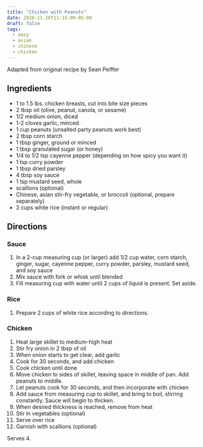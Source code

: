 ```yaml
---
title: "Chicken with Peanuts"
date: 2020-11-26T11:15:00-05:00
draft: false
tags:
  - easy
  - asian
  - chinese
  - chicken
---
```


Adapted from original recipe by Sean Peiffer

## Ingredients

- 1 to 1.5 lbs. chicken breasts, cut into bite size pieces
- 2 tbsp oil (olive, peanut, canola, or sesame)
- 1/2 medium onion, diced
- 1-2 cloves garlic, minced
- 1 cup peanuts (unsalted party peanuts work best)
- 2 tbsp corn starch
- 1 tbsp ginger, ground or minced
- 1 tbsp granulated sugar (or honey)
- 1/4 to 1/2 tsp cayenne pepper (depending on how spicy you want it)
- 1 tsp curry powder
- 1 tbsp dried parsley
- 4 tbsp soy sauce
- 1 tsp mustard seed, whole
- scallions (optional)
- Chinese, asian stir-fry vegetable, or broccoli (optional, prepare separately)
- 2 cups white rice (instant or regular)

## Directions

### Sauce

1. In a 2-cup measuring cup (or larger) add 1/2 cup water, corn starch, ginger, sugar, cayenne pepper, curry powder, parsley, mustard seed, and soy sauce
2. Mix sauce with fork or whisk until blended
3. Fill measuring cup with water until 2 cups of liquid is present. Set aside.

### Rice

1. Prepare 2 cups of white rice according to directions.

### Chicken

1. Heat large skillet to medium-high heat
2. Stir fry onion in 2 tbsp of oil
3. When onion starts to get clear, add garlic
4. Cook for 30 seconds, and add chicken
5. Cook chicken until done
6. Move chicken to sides of skillet, leaving space in middle of pan. Add peanuts to middle.
7. Let peanuts cook for 30 seconds, and then incorporate with chicken
8. Add sauce from measuring cup to skillet, and bring to boil, stirring constantly. Sauce will begin to thicken.
9. When desired thickness is reached, remove from heat
10. Stir in vegetables (optional)
11. Serve over rice
12. Garnish with scallions (optional)

Serves 4.
